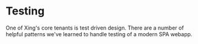 # Testing

One of Xing's core tenants is test driven design. There are a number of helpful
patterns we've learned to handle testing of a modern SPA webapp.
